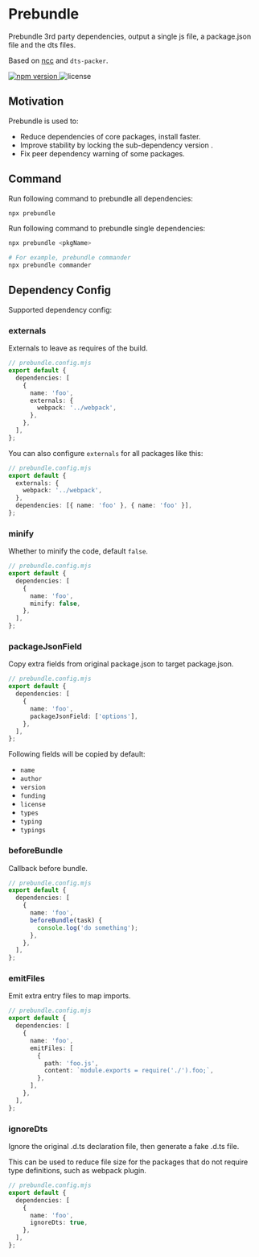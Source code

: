 # Prebundle

Prebundle 3rd party dependencies, output a single js file, a package.json file and the dts files.

Based on [ncc](https://github.com/vercel/ncc) and `dts-packer`.

<p>
  <a href="https://npmjs.com/package/prebundle">
   <img src="https://img.shields.io/npm/v/prebundle?style=flat-square&colorA=564341&colorB=EDED91" alt="npm version" />
  </a>
    <img src="https://img.shields.io/badge/License-MIT-blue.svg?style=flat-square&colorA=564341&colorB=EDED91" alt="license" />
</p>

## Motivation

Prebundle is used to:

- Reduce dependencies of core packages, install faster.
- Improve stability by locking the sub-dependency version .
- Fix peer dependency warning of some packages.

## Command

Run following command to prebundle all dependencies:

```bash
npx prebundle
```

Run following command to prebundle single dependencies:

```bash
npx prebundle <pkgName>

# For example, prebundle commander
npx prebundle commander
```

## Dependency Config

Supported dependency config:

### externals

Externals to leave as requires of the build.

```ts
// prebundle.config.mjs
export default {
  dependencies: [
    {
      name: 'foo',
      externals: {
        webpack: '../webpack',
      },
    },
  ],
};
```

You can also configure `externals` for all packages like this:

```ts
// prebundle.config.mjs
export default {
  externals: {
    webpack: '../webpack',
  },
  dependencies: [{ name: 'foo' }, { name: 'foo' }],
};
```

### minify

Whether to minify the code, default `false`.

```ts
// prebundle.config.mjs
export default {
  dependencies: [
    {
      name: 'foo',
      minify: false,
    },
  ],
};
```

### packageJsonField

Copy extra fields from original package.json to target package.json.

```ts
// prebundle.config.mjs
export default {
  dependencies: [
    {
      name: 'foo',
      packageJsonField: ['options'],
    },
  ],
};
```

Following fields will be copied by default:

- `name`
- `author`
- `version`
- `funding`
- `license`
- `types`
- `typing`
- `typings`

### beforeBundle

Callback before bundle.

```ts
// prebundle.config.mjs
export default {
  dependencies: [
    {
      name: 'foo',
      beforeBundle(task) {
        console.log('do something');
      },
    },
  ],
};
```

### emitFiles

Emit extra entry files to map imports.

```ts
// prebundle.config.mjs
export default {
  dependencies: [
    {
      name: 'foo',
      emitFiles: [
        {
          path: 'foo.js',
          content: `module.exports = require('./').foo;`,
        },
      ],
    },
  ],
};
```

### ignoreDts

Ignore the original .d.ts declaration file, then generate a fake .d.ts file.

This can be used to reduce file size for the packages that do not require type definitions, such as webpack plugin.

```ts
// prebundle.config.mjs
export default {
  dependencies: [
    {
      name: 'foo',
      ignoreDts: true,
    },
  ],
};
```
